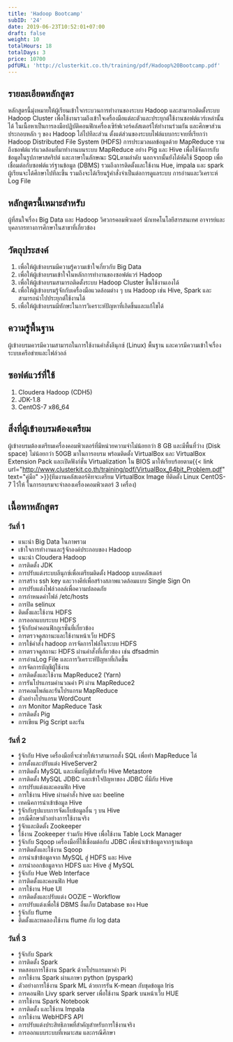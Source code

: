 ```yaml
---
title: 'Hadoop Bootcamp'
subID: '24'
date: 2019-06-23T10:52:01+07:00
draft: false
weight: 10
totalHours: 18
totalDays: 3
price: 10700
pdfURL: 'http://clusterkit.co.th/training/pdf/Hadoop%20Bootcamp.pdf'
---
```


## รายละเอียดหลักสูตร

หลักสูตรนี้มุ่งหมายให้ผู้เรียนเข้าใจกระบวนการทำงานของระบบ Hadoop และสามารถติดตั้งระบบ Hadoop Cluster เพื่อใช้งานรวมถึงเข้าใจเครื่องมือแต่ละตัวและประยุกต์ใช้งานซอฟต์แวร์เหล่านั้นได้ ในเนื้อหาเป็นการลงมือปฏิบัติคอนฟิกเครื่องเซิร์ฟเวอร์คลัสเตอร์ให้ทำงานร่วมกัน และศึกษาส่วนประกอบหลัก ๆ ของ Hadoop ไล่ไปทีละส่วน ตั้งแต่ส่วนของระบบไฟล์แบบกระจายที่เรียกว่า Hadoop Distributed File System (HDFS) การประมวลผลข้อมูลด้วย MapReduce รวมถึงซอฟต์แวร์แวดล้อมที่มาทำงานบนระบบ MapReduce อย่าง Pig และ Hive เพื่อใช้จัดการกับข้อมูลในรูปภาษาสคริปต์ และภาษาในลักษณะ SQLตามลำดับ นอกจากนั้นยังได้หัดใช้ Sqoop เพื่อเชื่อมต่อกับซอฟต์แวร์ฐานข้อมูล (DBMS) รวมถึงการติดตั้งและใช้งาน Hue, impala และ spark ผู้เรียนจะได้ศึกษาไปทีละขึ้น รวมถึงจะได้เรียนรู้คำสั่งจำเป็นต่อการดูแลระบบ การอ่านและวิเคราะห์ Log File

## หลักสูตรนี้เหมาะสำหรับ

ผู้ที่สนใจเรื่อง Big Data และ Hadoop วิศวกรคอมพิวเตอร์ นักเทคโนโลยีสารสนเทศ อาจารย์และบุคลากรทางการศึกษาในสาขาที่เกี่ยวข้อง

## วัตถุประสงค์

1. เพื่อให้ผู้เข้าอบรมมีความรู้ความเข้าใจเกี่ยวกับ Big Data
2. เพื่อให้ผู้เข้าอบรมเข้าใจในหลักการทำงานของซอฟต์แวร์ Hadoop
3. เพื่อให้ผู้เข้าอบรมสามารถติดตั้งระบบ Hadoop Cluster ขึ้นใช้งานเองได้
4. เพื่อให้ผู้เข้าอบรมรู้จักกับเครื่องมือแวดล้อมต่าง ๆ บน Hadoop เช่น Hive, Spark และสามารถนำไปประยุกต์ใช้งานได้
5. เพื่อให้ผู้เข้าอบรมมีทักษะในการวิเคราะห์ปัญหาที่เกิดขึ้นและแก้ไขได้

## ความรู้พื้นฐาน

ผู้เข้าอบรมควรมีความสามารถในการใช้งานคำสั่งลีนุกซ์ (Linux) พื้นฐาน และควรมีความเข้าใจเรื่องระบบเครือข่ายและไฟล์วอล์

## ซอฟต์แวร์ที่ใช้

1. Cloudera Hadoop (CDH5)
2. JDK-1.8
3. CentOS-7 x86_64

## สิ่งที่ผู้เข้าอบรมต้องเตรียม

ผู้เข้าอบรมต้องเตรียมเครื่องคอมพิวเตอร์ที่มีหน่วยความจำไม่น้อยกว่า 8 GB และมีพื้นที่ว่าง (Disk space) ไม่น้อยกว่า 50GB มาในการอบรม พร้อมติดตั้ง VirtualBox และ VirtualBox Extension Pack และเปิดฟังก์ชั่น Virtualization ใน BIOS มาให้เรียบร้อยตาม{{< link url="http://www.clusterkit.co.th/training/pdf/VirtualBox_64bit_Problem.pdf" text="คู่มือ" >}}(ทีมงานคลัสเตอร์คิทจะเตรียม VirtualBox Image ที่ติดตั้ง Linux CentOS-7 ไว้ให้ ในการอบรมจะจำลองเครื่องคอมพิวเตอร์ 3 เครื่อง)

## เนื้อหาหลักสูตร

### วันที่ 1

- แนะนำ Big Data ในภาพรวม
- เข้าใจการทำงานและรู้จักองค์ประกอบของ Hadoop
- แนะนำ Cloudera Hadoop
- การติดตั้ง JDK
- การปรับแต่งระบบลีนุกซ์เพื่อเตรียมติดตั้ง Hadoop แบบคลัสเตอร์
- การสร้าง ssh key และวางคีย์เพื่อสร้างสภาพแวดล้อมแบบ Single Sign On
- การปรับแต่งไฟล์วอลล์เพื่อความปลอดภัย
- การกำหนดค่าไฟล์ /etc/hosts
- การปิด selinux
- ติดตั้งและใช้งาน HDFS
- การออกแบบระบบ HDFS
- รู้จักกับค่าคอนฟิกกูเรชั่นที่เกี่ยวข้อง
- การตรวจดูสถานะและใช้งานหน้าเว็บ HDFS
- การใช้คำสั่ง hadoop การจัดการไฟล์ในระบบ HDFS
- การตรวจดูสถานะ HDFS ผ่านคำสั่งที่เกี่ยวข้อง เช่น dfsadmin
- การอ่านLog File และการวิเคราะห์ปัญหาที่เกิดขึ้น
- การจัดการบัญชีผู้ใช้งาน
- การติดตั้งและใช้งาน MapReduce2 (Yarn)
- การรันโปรแกรมคำนวณค่า Pi ผ่าน MapReduce2
- การคอมไพล์และรันโปรแกรม MapReduce
- ตัวอย่างโปรแกรม WordCount
- การ Monitor MapReduce Task
- การติดตั้ง Pig
- การเขียน Pig Script และรัน

### วันที่ 2

- รู้จักกับ Hive เครื่องมือที่จะช่วยให้เราสามารถสั่ง SQL เพื่อทำ MapReduce ได้
- การตั้งและปรับแต่ง HiveServer2
- การติดตั้ง MySQL และเพิ่มบัญชีสำหรับ Hive Metastore
- การติดตั้ง MySQL JDBC และเข้าใจปัญหาของ JDBC ที่มีกับ Hive
- การปรับแต่งและคอนฟิก Hive
- การใช้งาน Hive ผ่านคำสั่ง hive และ beeline
- เทคนิคการนำเข้าข้อมูล Hive
- รู้จักกับรูปแบบการจัดเก็บข้อมูลอื่น ๆ บน Hive
- กรณีศึกษาตัวอย่างการใช้งานจริง
- รู้จักและติดตั้ง Zookeeper
- ใช้งาน Zookeeper ร่วมกับ Hive เพื่อใช้งาน Table Lock Manager
- รู้จักกับ Sqoop เครื่องมือที่ใช้เชื่อมต่อกับ JDBC เพื่อนำเข้าข้อมูลจากฐานข้อมูล
- การติดตั้งและใช้งาน Sqoop
- การนำเข้าข้อมูลจาก MySQL สู่ HDFS และ Hive
- การนำออกข้อมูลจาก HDFS และ Hive สู่ MySQL
- รู้จักกับ Hue Web Interface
- การติดตั้งและคอนฟิก Hue
- การใช้งาน Hue UI
- การติดตั้งและปรับแต่ง OOZIE – Workflow
- การปรับแต่งเพื่อใช้ DBMS อื่นเก็บ Database ของ Hue
- รู้จักกับ flume
- ติดตั้งและทดลองใช้งาน flume กับ log data

### วันที่ 3

- รู้จักกับ Spark
- การติดตั้ง Spark
- ทดสอบการใช้งาน Spark ด้วยโปรแกรมหาค่า Pi
- การใช้งาน Spark ผ่านภาษา python (pyspark)
- ตัวอย่างการใช้งาน Spark ML ด้วยการรัน K-mean กับชุดข้อมูล Iris
- การคอนฟิก Livy spark server เพื่อใช้งาน Spark บนหน้าเว็บ HUE
- การใช้งาน Spark Notebook
- การติดตั้ง และใช้งาน Impala
- การใช้งาน WebHDFS API
- การปรับแต่งประสิทธิภาพที่สำคัญสำหรับการใช้งานจริง
- การออกแบบระบบที่เหมาะสม และกรณีศึกษา
